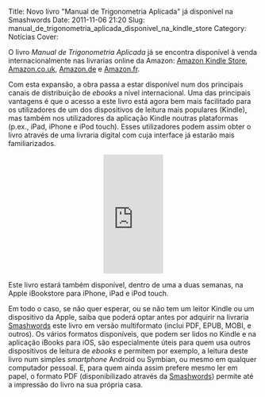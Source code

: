 Title: Novo livro "Manual de Trigonometria Aplicada" já disponível na Smashwords
Date: 2011-11-06 21:20
Slug:  manual_de_trigonometria_aplicada_disponivel_na_kindle_store
Category: Notícias
Cover: 


O livro *Manual de Trigonometria Aplicada* já se encontra disponível à venda internacionalmente nas livrarias online da Amazon: [Amazon Kindle Store](http://www.amazon.com/dp/B0063ULBKO), [Amazon.co.uk](http://www.amazon.co.uk/dp/B0063ULBKO), [Amazon.de](http://www.amazon.de/dp/B0063ULBKO) e [Amazon.fr](http://www.amazon.fr/dp/B0063ULBKO). 

Com esta expansão, a obra passa a estar disponível num dos principais canais de distribuição de *ebooks* a nível internacional. Uma das principais vantagens é que o acesso a este livro está agora bem mais facilitado para os utilizadores de um dos dispositivos de leitura mais populares (Kindle), mas também nos utilizadores da aplicação Kindle noutras plataformas (p.ex., iPad, iPhone e iPod touch). Esses utilizadores podem assim obter o livro através de uma livraria digital com cuja interface já estarão mais familiarizados.

<center>
<iframe src="http://rcm.amazon.com/e/cm?lt1=_blank&bc1=000000&IS2=1&npa=1&bg1=FFFFFF&fc1=000000&lc1=0000FF&t=victodomin-20&o=1&p=8&l=as1&m=amazon&f=ifr&ref=tf_til&asins=B0063ULBKO" style="width:120px;height:240px;" scrolling="no" marginwidth="0" marginheight="0" frameborder="0"></iframe>
</center>

Este livro estará também disponível, dentro de uma a duas semanas, na Apple iBookstore para iPhone, iPad e iPod touch. 

Em todo o caso, se não quer esperar, ou se não tem um leitor Kindle ou um dispositivo da Apple, saiba que poderá optar antes por adquirir na livraria [Smashwords](http://www.smashwords.com/books/view/102148?ref=victordomingos) este livro em versão multiformato (inclui PDF, EPUB, MOBI, e outros). Os vários formatos disponíveis, que podem ser lidos no Kindle e na aplicação iBooks para iOS, são especialmente úteis para quem usa outros dispositivos de leitura de *ebooks* e permitem por exemplo, a leitura deste livro num simples *smartphone* Android ou Symbian, ou mesmo em qualquer computador pessoal. E, para quem ainda assim prefere mesmo ler em papel, o formato PDF (disponibilizado através da [Smashwords](http://www.smashwords.com/books/view/102148?ref=victordomingos)) permite até a impressão do livro na sua própria casa. 



